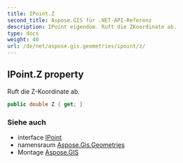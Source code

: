 ```yaml
---
title: IPoint.Z
second_title: Aspose.GIS für .NET-API-Referenz
description: IPoint eigendom. Ruft die ZKoordinate ab.
type: docs
weight: 40
url: /de/net/aspose.gis.geometries/ipoint/z/
---
```

## IPoint.Z property

Ruft die Z-Koordinate ab.

```csharp
public double Z { get; }
```

### Siehe auch

* interface [IPoint](../)
* namensraum [Aspose.Gis.Geometries](../../ipoint/)
* Montage [Aspose.GIS](../../../)


